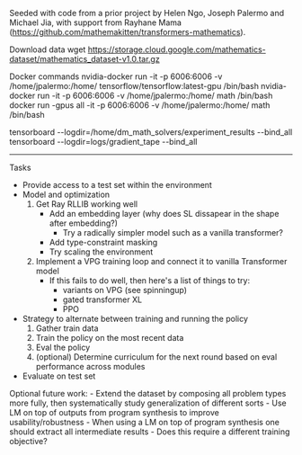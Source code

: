 Seeded with code from a prior project by Helen Ngo, Joseph Palermo and Michael Jia, with support from Rayhane Mama (https://github.com/mathemakitten/transformers-mathematics).

Download data
wget https://storage.cloud.google.com/mathematics-dataset/mathematics_dataset-v1.0.tar.gz

Docker commands
nvidia-docker run -it -p 6006:6006 -v /home/jpalermo:/home/ tensorflow/tensorflow:latest-gpu /bin/bash
nvidia-docker run -it -p 6006:6006 -v /home/jpalermo:/home/ math /bin/bash
docker run -gpus all -it -p 6006:6006 -v /home/jpalermo:/home/ math /bin/bash

tensorboard --logdir=/home/dm_math_solvers/experiment_results --bind_all
tensorboard --logdir=logs/gradient_tape --bind_all

____

Tasks

- Provide access to a test set within the environment  
- Model and optimization
    1. Get Ray RLLIB working well
        - Add an embedding layer (why does SL dissapear in the shape after embedding?)
            - Try a radically simpler model such as a vanilla transformer?
        - Add type-constraint masking
        - Try scaling the environment
    2. Implement a VPG training loop and connect it to vanilla Transformer model
        - If this fails to do well, then here's a list of things to try:
            - variants on VPG (see spinningup)
            - gated transformer XL
            - PPO
- Strategy to alternate between training and running the policy
    1. Gather train data
    2. Train the policy on the most recent data
    3. Eval the policy
    4. (optional) Determine curriculum for the next round based on eval performance across modules
- Evaluate on test set

Optional future work:
    - Extend the dataset by composing all problem types more fully, then systematically study generalization of different sorts
    - Use LM on top of outputs from program synthesis to improve usability/robustness
        - When using a LM on top of program synthesis one should extract all intermediate results
            - Does this require a different training objective?
    